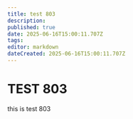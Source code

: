 ```yaml
---
title: test 803
description: 
published: true
date: 2025-06-16T15:00:11.707Z
tags: 
editor: markdown
dateCreated: 2025-06-16T15:00:11.707Z
---
```


# TEST 803
this is test 803
